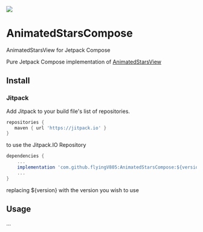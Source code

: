 [![](https://jitpack.io/v/flyingV805/AnimatedStarsCompose.svg)](https://jitpack.io/#flyingV805/AnimatedStarsCompose)

# AnimatedStarsCompose

AnimatedStarsView for Jetpack Compose

Pure Jetpack Compose implementation of [AnimatedStarsView](https://github.com/sofakingforever/animated-stars-android)


## Install

### Jitpack

Add Jitpack to your build file's list of repositories.

```groovy
repositories {
   maven { url 'https://jitpack.io' }
}
```

to use the Jitpack.IO Repository

```groovy
dependencies {
    ...
    implementation 'com.github.flyingV805:AnimatedStarsCompose:${version}'
    ...
}
```
replacing ${version} with the version you wish to use

## Usage

...
